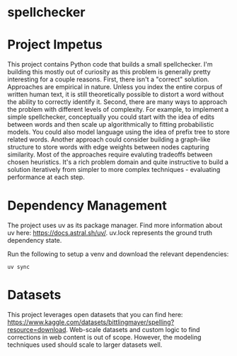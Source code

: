 # spellchecker

# Project Impetus

This project contains Python code that builds a small spellchecker. I'm building this mostly out of curiosity as this problem is generally pretty interesting for a couple reasons. First, there isn't a "correct" solution. Approaches are empirical in nature. Unless you index the entire corpus of written human text, it is still theoretically possible to distort a word without the ability to correctly identify it. Second, there are many ways to approach the problem with different levels of complexity. For example, to implement a simple spellchecker, conceptually you could start with the idea of edits between words and then scale up algorithmically to fitting probabilistic models. You could also model language using the idea of prefix tree to store related words. Another approach could consider building a graph-like structure to store words with edge weights between nodes capturing similarity. Most of the approaches require evaluting tradeoffs between chosen heuristics. It's a rich problem domain and quite instructive to build a solution iteratively from simpler to more complex techniques - evaluating performance at each step.

# Dependency Management

The project uses uv as its package manager. Find more information about uv here: https://docs.astral.sh/uv/. uv.lock represents the ground truth dependency state.

Run the following to setup a venv and download the relevant dependencies:
```
uv sync
```

# Datasets

This project leverages open datasets that you can find here: https://www.kaggle.com/datasets/bittlingmayer/spelling?resource=download. Web-scale datasets and custom logic to find corrections in web content is out of scope. However, the modeling techniques used should scale to larger datasets well.
